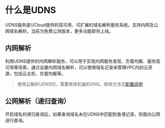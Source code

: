 # 什么是UDNS

UDNS服务是UCloud提供的高可用、可扩展的域名解析服务系统，支持内网及公网域名解析。当前为免费公测版本，更多功能即将上线。

## 内网解析

利用UDNS提供的内网解析服务，可以用于实现内网服务发现、负载均衡、服务高可用等场景。通过设置内网域名解析，可以使用域名记录来管理VPC内的云资源，包括云主机、负载均衡等。
 
>  使用云解析UDNS时，需要修改机器的DNS。修改方法见[配置说明](https://docs.ucloud.cn/udns/intro/config) 

## 公网解析（递归查询）

开启域名的递归查询后，如果查询域名未在UDNS中匹配到香港记录，则面向公网进行查询。
